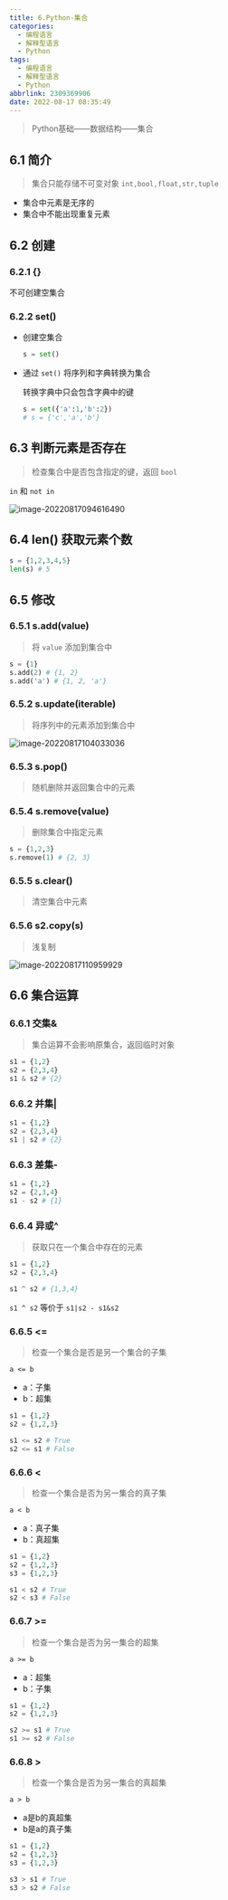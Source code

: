 ```yaml
---
title: 6.Python-集合
categories:
  - 编程语言
  - 解释型语言
  - Python
tags:
  - 编程语言
  - 解释型语言
  - Python
abbrlink: 2309369906
date: 2022-08-17 08:35:49
---
```


> Python基础——数据结构——集合

<!--more-->

## 6.1 简介

> 集合只能存储不可变对象 `int,bool,float,str,tuple` 

- 集合中元素是无序的
- 集合中不能出现重复元素

## 6.2 创建

### 6.2.1 {}

不可创建空集合

### 6.2.2 set()

- 创建空集合

  ```python
  s = set()
  ```

- 通过 `set()` 将序列和字典转换为集合

  转换字典中只会包含字典中的键

  ```python
  s = set({'a':1,'b':2})
  # s = {'c','a','b'}
  ```

## 6.3 判断元素是否存在

> 检查集合中是否包含指定的键，返回 `bool`

`in` 和 `not in`

![image-20220817094616490](6.Python-集合/image-20220817094616490.png)

## 6.4 len() 获取元素个数

```python
s = {1,2,3,4,5} 
len(s) # 5
```

## 6.5 修改

### 6.5.1 s.add(value)

> 将 `value` 添加到集合中

```python
s = {1}
s.add(2) # {1, 2}
s.add('a') # {1, 2, 'a'}
```

### 6.5.2 s.update(iterable)

> 将序列中的元素添加到集合中

![image-20220817104033036](6.Python-集合/image-20220817104033036.png)

### 6.5.3 s.pop()

> 随机删除并返回集合中的元素

### 6.5.4 s.remove(value)

> 删除集合中指定元素

```python
s = {1,2,3}
s.remove(1) # {2, 3}
```

### 6.5.5 s.clear()

> 清空集合中元素

### 6.5.6 s2.copy(s)

> 浅复制

![image-20220817110959929](6.Python-集合/image-20220817110959929.png)

## 6.6 集合运算

### 6.6.1 交集&

> 集合运算不会影响原集合，返回临时对象

```python
s1 = {1,2}
s2 = {2,3,4}
s1 & s2 # {2}
```

### 6.6.2 并集\|

```python
s1 = {1,2}
s2 = {2,3,4}
s1 | s2 # {2}
```

### 6.6.3 差集-

```python
s1 = {1,2}
s2 = {2,3,4}
s1 - s2 # {1}
```

### 6.6.4 异或^

> 获取只在一个集合中存在的元素

```python
s1 = {1,2}
s2 = {2,3,4}

s1 ^ s2 # {1,3,4}
```

`s1 ^ s2` 等价于 `s1|s2 - s1&s2`

### 6.6.5 <=

> 检查一个集合是否是另一个集合的子集

`a <= b` 

- a：子集
- b：超集

```python
s1 = {1,2}
s2 = {1,2,3}

s1 <= s2 # True
s2 <= s1 # False
```

### 6.6.6 <

> 检查一个集合是否为另一集合的真子集

`a < b`

- a：真子集
- b：真超集

```python
s1 = {1,2}
s2 = {1,2,3}
s3 = {1,2,3}

s1 < s2 # True
s2 < s3 # False
```

### 6.6.7 >=

> 检查一个集合是否为另一集合的超集

`a >= b`

- a：超集
- b：子集

```python
s1 = {1,2}
s2 = {1,2,3}

s2 >= s1 # True
s1 >= s2 # False
```

### 6.6.8 >

> 检查一个集合是否为另一集合的真超集

`a > b`

- a是b的真超集
- b是a的真子集

```python
s1 = {1,2}
s2 = {1,2,3}
s3 = {1,2,3}

s3 > s1 # True
s3 > s2 # False
```


